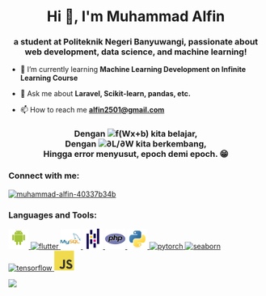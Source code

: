 <h1 align="center">Hi 👋, I'm Muhammad Alfin</h1>
<h3 align="center">a student at Politeknik Negeri Banyuwangi, passionate about web development, data science, and machine learning!</h3>

- 🌱 I’m currently learning **Machine Learning Development on Infinite Learning Course**

- 💬 Ask me about **Laravel, Scikit-learn, pandas, etc.**

- 📫 How to reach me **alfin2501@gmail.com**

<h3 align="center">
  Dengan <img src="https://latex.codecogs.com/svg.image?{\color{Teal}\hat{y}&space;=&space;f(Wx&plus;b)}" alt="f(Wx+b)" /> kita belajar,  
  <br>
  Dengan <img src="https://latex.codecogs.com/svg.image?{\color{Teal}\frac{\partial&space;L}{\partial&space;W}}" alt="∂L/∂W" /> kita berkembang,  
  <br>
  Hingga error menyusut, epoch demi epoch. 😁
</h3>





<h3 align="left">Connect with me:</h3>
<p align="left">
<a href="https://linkedin.com/in/muhammad-alfin-40337b34b" target="blank"><img align="center" src="https://raw.githubusercontent.com/rahuldkjain/github-profile-readme-generator/master/src/images/icons/Social/linked-in-alt.svg" alt="muhammad-alfin-40337b34b" height="30" width="40" /></a>
</p>

<h3 align="left">Languages and Tools:</h3>
<p align="left"> <a href="https://developer.android.com" target="_blank" rel="noreferrer"> <img src="https://raw.githubusercontent.com/devicons/devicon/master/icons/android/android-original-wordmark.svg" alt="android" width="40" height="40"/> </a> <a href="https://flutter.dev" target="_blank" rel="noreferrer"> <img src="https://www.vectorlogo.zone/logos/flutterio/flutterio-icon.svg" alt="flutter" width="40" height="40"/> </a> <a href="https://www.mysql.com/" target="_blank" rel="noreferrer"> <img src="https://raw.githubusercontent.com/devicons/devicon/master/icons/mysql/mysql-original-wordmark.svg" alt="mysql" width="40" height="40"/> </a> <a href="https://pandas.pydata.org/" target="_blank" rel="noreferrer"> <img src="https://raw.githubusercontent.com/devicons/devicon/2ae2a900d2f041da66e950e4d48052658d850630/icons/pandas/pandas-original.svg" alt="pandas" width="40" height="40"/> </a> <a href="https://www.php.net" target="_blank" rel="noreferrer"> <img src="https://raw.githubusercontent.com/devicons/devicon/master/icons/php/php-original.svg" alt="php" width="40" height="40"/> </a> <a href="https://www.python.org" target="_blank" rel="noreferrer"> <img src="https://raw.githubusercontent.com/devicons/devicon/master/icons/python/python-original.svg" alt="python" width="40" height="40"/> </a> <a href="https://pytorch.org/" target="_blank" rel="noreferrer"> <img src="https://www.vectorlogo.zone/logos/pytorch/pytorch-icon.svg" alt="pytorch" width="40" height="40"/> </a> <a href="https://seaborn.pydata.org/" target="_blank" rel="noreferrer"> <img src="https://seaborn.pydata.org/_images/logo-mark-lightbg.svg" alt="seaborn" width="40" height="40"/> </a> <a href="https://www.tensorflow.org" target="_blank" rel="noreferrer"> <img src="https://www.vectorlogo.zone/logos/tensorflow/tensorflow-icon.svg" alt="tensorflow" width="40" height="40"/> </a> <a href="https://www.w3schools.com/js/" target="_blank" rel="noreferrer"> <img src="https://github.com/devicons/devicon/blob/master/icons/javascript/javascript-original.svg" alt="tensorflow" width="40" height="40"/> </a> </p>
<img src="https://media1.tenor.com/m/8eXM7CkKrb8AAAAC/obviii-ibvii.gif" width="300">


